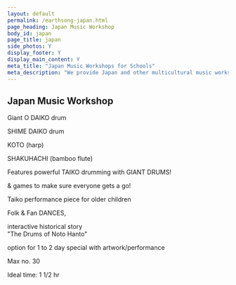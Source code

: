 ```yaml
---
layout: default
permalink: /earthsong-japan.html
page_heading: Japan Music Workshop
body_id: japan
page_title: japan
side_photos: Y
display_footer: Y 
display_main_content: Y
meta_title: "Japan Music Workshops for Schools"
meta_description: "We provide Japan and other multicultural music workshops for schools."
---
```

<h2>Japan Music Workshop</h2>      
<div class="text_box" id="map">
    <p>Giant O DAIKO drum</p>
    <p>SHIME DAIKO drum</p>
    <p>KOTO (harp)</p>
    <p>SHAKUHACHI (bamboo flute)</p>
</div>

<p>Features powerful TAIKO drumming
with GIANT DRUMS!</p>
<p>&amp; games to make sure everyone gets a go!</p>
<p>Taiko performance piece for older children</p>

<div class="text_box" id="dances">
    <p>Folk &amp; Fan DANCES,</p> 
    <p>interactive historical story<br />
    &quot;The Drums of Noto Hanto&quot;</p>
</div>


<div class="text_box" id="footer_pic">
    <p>option for 1 to 2 day special with artwork/performance</p>
</div>              

<p>Max  no. 30</p>
<p class="last_item">Ideal  time:  1 1/2 hr</p>
